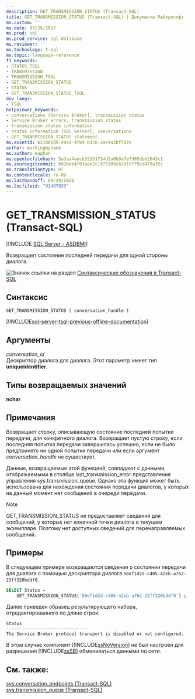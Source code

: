 ```yaml
---
description: GET_TRANSMISSION_STATUS (Transact-SQL)
title: GET_TRANSMISSION_STATUS (Transact-SQL) | Документы Майкрософт
ms.custom: ''
ms.date: 07/26/2017
ms.prod: sql
ms.prod_service: sql-database
ms.reviewer: ''
ms.technology: t-sql
ms.topic: language-reference
f1_keywords:
- STATUS_TSQL
- TRANSMISSION
- TRANSMISSION_TSQL
- GET_TRANSMISSION_STATUS
- STATUS
- GET_TRANSMISSION_STATUS_TSQL
dev_langs:
- TSQL
helpviewer_keywords:
- conversations [Service Broker], transmission status
- Service Broker errors, transmission status
- transmission status information
- status information [SQL Server], conversations
- GET_TRANSMISSION_STATUS statement
ms.assetid: 621805d5-49ed-4764-b3cb-2ae4a3bf797e
author: markingmyname
ms.author: maghan
ms.openlocfilehash: 5a3aa4aecb35151734d2a0b9a7e7305dbb2643c1
ms.sourcegitcommit: b93beb4f03aee2c1971909cb1d15f79cd479a35c
ms.translationtype: HT
ms.contentlocale: ru-RU
ms.lasthandoff: 09/29/2020
ms.locfileid: "91497833"
---
```

# <a name="get_transmission_status-transact-sql"></a>GET_TRANSMISSION_STATUS (Transact-SQL)
[!INCLUDE [SQL Server - ASDBMI](../../includes/applies-to-version/sql-asdbmi.md)]

  Возвращает состояние последней передачи для одной стороны диалога.  
  
 ![Значок ссылки на раздел](../../database-engine/configure-windows/media/topic-link.gif "Значок ссылки на раздел") [Синтаксические обозначения в Transact-SQL](../../t-sql/language-elements/transact-sql-syntax-conventions-transact-sql.md)  
  
## <a name="syntax"></a>Синтаксис  
  
```syntaxsql
GET_TRANSMISSION_STATUS ( conversation_handle )  
```  
  
[!INCLUDE[sql-server-tsql-previous-offline-documentation](../../includes/sql-server-tsql-previous-offline-documentation.md)]

## <a name="arguments"></a>Аргументы
 *conversation_id*  
 Дескриптор диалога для диалога. Этот параметр имеет тип **uniqueidentifier**.  
  
## <a name="return-types"></a>Типы возвращаемых значений  
 **nchar**  
  
## <a name="remarks"></a>Примечания  
 Возвращает строку, описывающую состояние последней попытки передачи, для конкретного диалога. Возвращает пустую строку, если последняя попытка передачи завершилась успешно, если не было предпринято ни одной попытки передачи или если аргумент *conversation_handle* не существует.  
  
 Данные, возвращаемые этой функцией, совпадают с данными, отображаемыми в столбце last_transmission_error представления управления sys.transmission_queue. Однако эта функция может быть использована для нахождения состояния передачи диалогов, у которых на данный момент нет сообщений в очереди передачи.  
  
> [!NOTE]  
>  GET_TRANSMISSION_STATUS не предоставляет сведения для сообщений, у которых нет конечной точки диалога в текущем экземпляре. Поэтому нет доступных сведений для перенаправляемых сообщений.  
  
## <a name="examples"></a>Примеры  
 В следующем примере возвращаются сведения о состоянии передачи для диалога с помощью дескриптора диалога `58ef1d2d-c405-42eb-a762-23ff320bddf0`.  
  
```sql  
SELECT Status =  
    GET_TRANSMISSION_STATUS('58ef1d2d-c405-42eb-a762-23ff320bddf0') ;  
```  
  
 Далее приведен образец результирующего набора, отредактированного по длине строк:  
  
 ```
 Status  
 ------------------------------- 
 The Service Broker protocol transport is disabled or not configured.
 ```  
  
 В этом случае компонент [!INCLUDE[ssNoVersion](../../includes/ssnoversion-md.md)] не был настроен для разрешения [!INCLUDE[ssSB](../../includes/sssb-md.md)] обмениваться данными по сети.  
  
## <a name="see-also"></a>См. также:  
 [sys.conversation_endpoints (Transact-SQL)](../../relational-databases/system-catalog-views/sys-conversation-endpoints-transact-sql.md)   
 [sys.transmission_queue (Transact-SQL)](../../relational-databases/system-catalog-views/sys-transmission-queue-transact-sql.md)  
  
  
